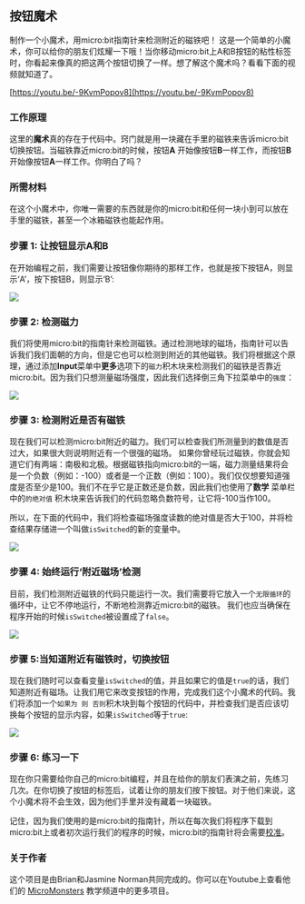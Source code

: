 ## 按钮魔术

制作一个小魔术，用micro:bit指南针来检测附近的磁铁吧！
这是一个简单的小魔术，你可以给你的朋友们炫耀一下哦！当你移动micro:bit上A和B按钮的粘性标签时，你看起来像真的把这两个按钮切换了一样。想了解这个魔术吗？看看下面的视频就知道了。

[https://youtu.be/-9KvmPopov8](https://youtu.be/-9KvmPopov8)

### 工作原理 

这里的**魔术**真的存在于代码中。窍门就是用一块藏在手里的磁铁来告诉micro:bit切换按钮。当磁铁靠近micro:bit的时候，按钮**A** 开始像按钮**B**一样工作，而按钮**B**开始像按钮**A**一样工作。你明白了吗？

### 所需材料

在这个小魔术中，你唯一需要的东西就是你的micro:bit和任何一块小到可以放在手里的磁铁，甚至一个冰箱磁铁也能起作用。

### 步骤 1: 让按钮显示A和B

在开始编程之前，我们需要让按钮像你期待的那样工作，也就是按下按钮A，则显示‘A’，按下按钮B，则显示‘B’:

![](https://i.imgur.com/fz8wMXA.png)

### 步骤 2: 检测磁力

我们将使用micro:bit的指南针来检测磁铁。通过检测地球的磁场，指南针可以告诉我们我们面朝的方向，但是它也可以检测到附近的其他磁铁。我们将根据这个原理，通过添加**Input**菜单中**更多**选项下的`磁力`积木块来检测我们的磁铁是否靠近micro:bit。因为我们只想测量磁场强度，因此我们选择倒三角下拉菜单中的`强度`：

![](https://i.imgur.com/Gf3q7Ym.png)

### 步骤 3: 检测附近是否有磁铁

现在我们可以检测micro:bit附近的磁力。我们可以检查我们所测量到的数值是否过大，如果很大则说明附近有一个很强的磁场。
如果你曾经玩过磁铁，你就会知道它们有两端：南极和北极。根据磁铁指向micro:bit的一端，磁力测量结果将会是一个负数（例如：-100）或者是一个正数（例如：100）。我们仅仅想要知道强度是否至少是100。我们不在乎它是正数还是负数，因此我们也使用了**数学** 菜单栏中的`的绝对值` 积木块来告诉我们的代码忽略负数符号，让它将-100当作100。

所以，在下面的代码中，我们将检查磁场强度读数的绝对值是否大于100，并将检查结果存储进一个叫做`isSwitched`的新的变量中。

![](https://i.imgur.com/yzMjXuy.png)

### 步骤 4: 始终运行‘附近磁场’检测

目前，我们检测附近磁铁的代码只能运行一次。我们需要将它放入一个`无限循环`的循环中，让它不停地运行，不断地检测靠近micro:bit的磁铁。 我们也应当确保在程序开始的时候`isSwitched`被设置成了`false`。

![](https://i.imgur.com/YdvxlhQ.png)

### 步骤 5:当知道附近有磁铁时，切换按钮 

现在我们随时可以查看变量`isSwitched`的值，并且如果它的值是`true`的话，我们知道附近有磁场。让我们用它来改变按钮的作用，完成我们这个小魔术的代码。我们将添加一个`如果为 则 否则`积木块到每个按钮的代码中，并检查我们是否应该切换每个按钮的显示内容，如果`isSwitched`等于`true`:

![](https://i.imgur.com/d1lfN4r.png)

### 步骤 6: 练习一下

现在你只需要给你自己的micro:bit编程，并且在给你的朋友们表演之前，先练习几次。在你切换了按钮的标签后，试着让你的朋友们按下按钮。对于他们来说，这个小魔术将不会生效，因为他们手里并没有藏着一块磁铁。

记住，因为我们使用的是micro:bit的指南针，所以在每次我们将程序下载到micro:bit上或者初次运行我们的程序的时候，micro:bit的指南针将会需要[校准](https://support.microbit.org/support/solutions/articles/19000008874-calibrating-the-micro-bit-compass-what-does-it-mean-when-the-micro-bit-says-draw-a-circle-or-tilt)。

### 关于作者

这个项目是由Brian和Jasmine Norman共同完成的。你可以在Youtube上查看他们的 [MicroMonsters](https://www.youtube.com/channel/UCK2DviDexh_Er2QYZerZyZQ) 教学频道中的更多项目。
